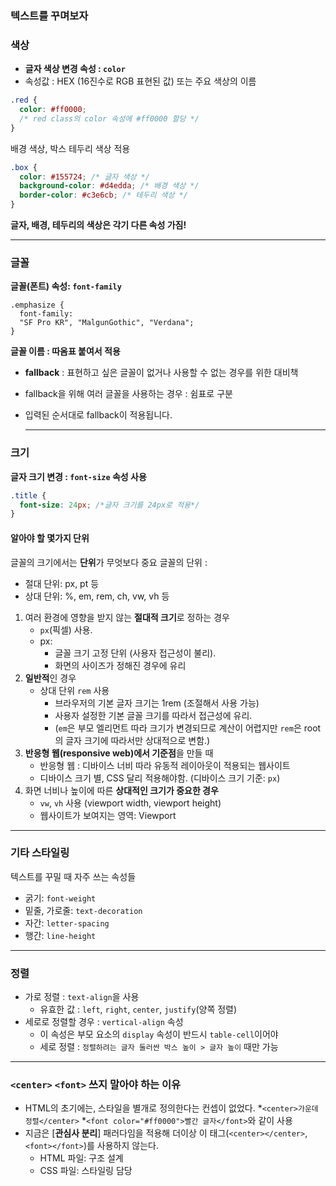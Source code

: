 ### 텍스트를 꾸며보자

### 색상

- **글자 색상 변경 속성 : `color`**
- 속성값 : HEX (16진수로 RGB 표현된 값) 또는 주요 색상의 이름

```css
.red {
  color: #ff0000; 
  /* red class의 color 속성에 #ff0000 할당 */
}
```

배경 색상, 박스 테두리 색상 적용

```css
.box {
  color: #155724; /* 글자 색상 */
  background-color: #d4edda; /* 배경 색상 */
  border-color: #c3e6cb; /* 테두리 색상 */
}
```

**글자, 배경, 테두리의 색상은 각기 다른 속성 가짐!**





------

### 글꼴

**글꼴(폰트) 속성: `font-family`**

```null
.emphasize {
  font-family: 
  "SF Pro KR", "MalgunGothic", "Verdana";
}
```

**글꼴 이름 : 따옴표 붙여서 적용**

- **fallback** : 표현하고 싶은 글꼴이 없거나 사용할 수 없는 경우를 위한 대비책

- fallback을 위해 여러 글꼴을 사용하는 경우 : 쉼표로 구분

- 입력된 순서대로 fallback이 적용됩니다.

  ------



### 크기

**글자 크기 변경 : `font-size` 속성 사용**

```css
.title {
  font-size: 24px; /*글자 크기를 24px로 적용*/
}
```



#### 알아야 할 몇가지 단위

글꼴의 크기에서는 **단위**가 무엇보다 중요
글꼴의 단위 :

- 절대 단위: px, pt 등
- 상대 단위: %, em, rem, ch, vw, vh 등

1. 여러 환경에 영향을 받지 않는 **절대적 크기**로 정하는 경우
   - `px`(픽셀) 사용.
   - px:
     - 글꼴 크기 고정 단위 (사용자 접근성이 불리).
     - 화면의 사이즈가 정해진 경우에 유리
2. **일반적**인 경우
   - 상대 단위 `rem` 사용
     - 브라우저의 기본 글자 크기는 1rem (조절해서 사용 가능)
     - 사용자 설정한 기본 글꼴 크기를 따라서 접근성에 유리.
     - (`em`은 부모 엘리먼트 따라 크기가 변경되므로 계산이 어렵지만 `rem`은 root의 글자 크기에 따라서만 상대적으로 변함.)
3. **반응형 웹(responsive web)에서 기준점**을 만들 때
   - 반응형 웹 : 디바이스 너비 따라 유동적 레이아웃이 적용되는 웹사이트
   - 디바이스 크기 별, CSS 달리 적용해야함. (디바이스 크기 기준: `px`)
4. 화면 너비나 높이에 따른 **상대적인 크기가 중요한 경우**
   - `vw`, `vh` 사용 (viewport width, viewport height)
   - 웹사이트가 보여지는 영역: Viewport



------

### 기타 스타일링

텍스트를 꾸밀 때 자주 쓰는 속성들

- 굵기: `font-weight`
- 밑줄, 가로줄: `text-decoration`
- 자간: `letter-spacing`
- 행간: `line-height`

------

### 정렬

- 가로 정렬 : `text-align`을 사용
  - 유효한 값 : `left`, `right`, `center`, `justify`(양쪽 정렬)
- 세로로 정렬할 경우 : `vertical-align` 속성
  - 이 속성은 부모 요소의 `display` 속성이 반드시 `table-cell`이어야
  - 세로 정렬 : `정렬하려는 글자 둘러싼 박스 높이 > 글자 높이` 때만 가능

------



### `<center>` `<font>` 쓰지 말아야 하는 이유

- HTML의 초기에는, 스타일을 별개로 정의한다는 컨셉이 없었다.
  *`<center>가운데 정렬</center>`
  *`<font color="#ff0000">빨간 글자</font>`와 같이 사용
- 지금은 [**관심사 분리**] 패러다임을 적용해 더이상 이 태그(`<center></center>`, `<font></font>`)를 사용하지 않는다.
  - HTML 파일: 구조 설계
  - CSS 파일: 스타일링 담당